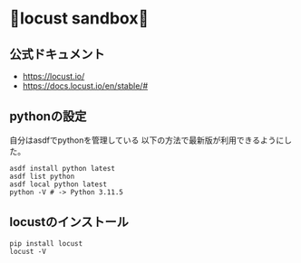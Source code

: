 # 🦗locust sandbox🦗

## 公式ドキュメント

- <https://locust.io/>
- <https://docs.locust.io/en/stable/#>

## pythonの設定

自分はasdfでpythonを管理している
以下の方法で最新版が利用できるようにした。

```
asdf install python latest
asdf list python
asdf local python latest
python -V # -> Python 3.11.5
```

## locustのインストール

```
pip install locust
locust -V
```
